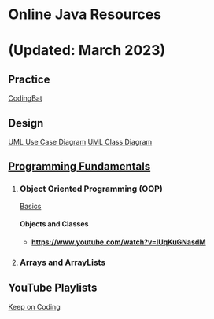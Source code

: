 # 					**Online Java  Resources** 
# 					 (Updated: March 2023)

## Practice
[CodingBat](https://codingbat.com/java)

## Design
[UML Use Case Diagram](https://www.youtube.com/watch?v=zid-MVo7M-E)
[UML Class Diagram](https://www.youtube.com/watch?v=UI6lqHOVHic)


## <u>Programming Fundamentals</u>

1. ### Object Oriented Programming (OOP)

   [Basics](https://www.youtube.com/watch?v=1ONhXmQuWP8)

   

   #### Objects and Classes

   - #### https://www.youtube.com/watch?v=IUqKuGNasdM

1. ### Arrays and ArrayLists



## YouTube Playlists

[Keep on Coding](https://www.youtube.com/playlist?list=PLuVT2Ug8ISOUeumoUczDqraT_EO6qFdWt)





